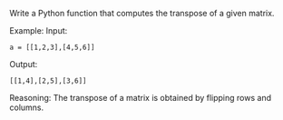 Write a Python function that computes the transpose of a given matrix.

Example:
Input:
```
a = [[1,2,3],[4,5,6]]
```
Output:
```
[[1,4],[2,5],[3,6]]
```
Reasoning:
The transpose of a matrix is obtained by flipping rows and columns.

